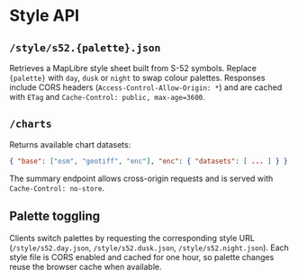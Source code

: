 # Style API

## `/style/s52.{palette}.json`
Retrieves a MapLibre style sheet built from S-52 symbols. Replace `{palette}` with `day`, `dusk` or `night` to swap colour palettes. Responses include CORS headers (`Access-Control-Allow-Origin: *`) and are cached with `ETag` and `Cache-Control: public, max-age=3600`.

## `/charts`
Returns available chart datasets:
```json
{ "base": ["osm", "geotiff", "enc"], "enc": { "datasets": [ ... ] } }
```
The summary endpoint allows cross-origin requests and is served with `Cache-Control: no-store`.

## Palette toggling
Clients switch palettes by requesting the corresponding style URL (`/style/s52.day.json`, `/style/s52.dusk.json`, `/style/s52.night.json`). Each style file is CORS enabled and cached for one hour, so palette changes reuse the browser cache when available.
